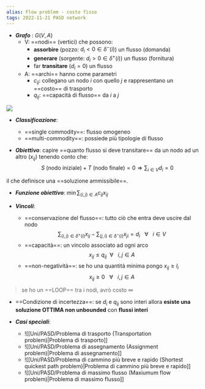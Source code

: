 ```yaml
---
alias: Flow problem - costo fisso
tags: 2022-11-21 PASD network
---
```


- ***Grafo*** : $G(V,A)$
	- V: ==nodi== (vertici) che possono:
		- **assorbire** (pozzo: $d_i<0 \in \delta^-(i)$) un flusso (domanda) 
		- **generare** (sorgente: $d_i>0 \in \delta^+(i)$) un flusso (fornitura)
		- far **transitare** ($d_i=0$) un flusso
	- A: ==archi== hanno come parametri
		- $c_{ij}$: collegano un nodo $i$ con quello $j$ e rappresentano un ==costo== di trasporto
		- $q_{ij}$: ==capacità di flusso== da $i$ a $j$

![](Uni/PASD/img/grafo.jpeg)

- ***Classificazione***:
	- ==single commodity==: flusso omogeneo
	- ==multi-commodity==: possiede più tipologie di flusso

- ***Obiettivo***: capire ==quanto flusso si deve transitare== da un nodo ad un altro ($x_{ij}$) tenendo conto che:
$$S\ (\text{nodo iniziale}) + T\ (\text{nodo finale}) = 0\Rightarrow\sum_{i\in V} d_i = 0$$

il che definisce una ==soluzione ammissibile==.

- ***Funzione obiettivo***: $\min \sum_{(i,j)\in A} c_{ij} x_{ij}$

- ***Vincoli***: 
	- ==conservazione del flusso==: tutto ciò che entra deve uscire dal nodo $$\sum_{(i,j)\in\delta^+(i)} x_{ij} - \sum_{(j,i)\in\delta^-(i)} x_{ji} = d_i\ \ \ \forall\ \ \ i\in V$$
	- ==capacità==: un vincolo associato ad ogni arco $$x_{ij} \leq q_{ij}\ \  \forall\ \ \ i,j\in A$$
	- ==non-negatività==: se ho una quantità minima pongo $x_{ij}\geq l_i$ $$x_{ij} \geq 0\ \ \ \forall\ \ \ i,j\in A$$

> se ho un ==LOOP== tra i nodi, avrò costo $\infty$

- ==Condizione di incertezza==: se $d_i$ e $q_{ij}$ sono interi allora **esiste una soluzione OTTIMA non unbounded** con **flussi interi**

- ***Casi speciali***:
	- ![[Uni/PASD/Problema di trasporto (Transportation problem)|Problema di trasporto]]
	- ![[Uni/PASD/Problema di assegnamento (Assignment problem)|Problema di assegnamento]]
	- ![[Uni/PASD/Problema di cammino più breve e rapido (Shortest quickest path problem)|Problema di cammino più breve e rapido]]
	- ![[Uni/PASD/Problema di massimo flusso (Maxiumum flow problem)|Problema di massimo flusso]]
